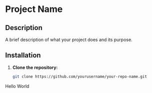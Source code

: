 # Project Name

## Description
A brief description of what your project does and its purpose.

## Installation

1. **Clone the repository:**
   ```sh
   git clone https://github.com/yourusername/your-repo-name.git
 Hello World
